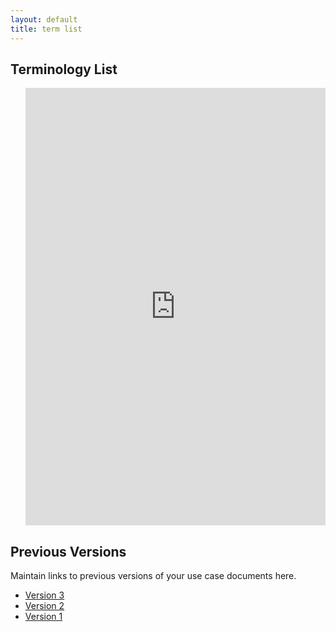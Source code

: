 ```yaml
---
layout: default
title: term list
---
```


<article class="mb-5" id="usecase">
<content>
<h2>Terminology List</h2>
 <ul> 

<iframe src="https://rb.gy/qr3aqa" style="width: 100%;height: 700px;border: none;"></iframe>
  </ul>
 </content>

<article class="mb-5" id="previousversions">
 <content>
  <h2>Previous Versions</h2>
  <p class="message-highlight">Maintain links to previous versions of your use case documents here.</p>
  <ul>
   <li><a href="files/termlist.xlsx">Version 3</a></li>
      <li><a href="files/termlist.xlsx">Version 2</a></li>
   <li><a href="files/termlist.xlsx">Version 1</a></li>

  </ul>
 </content>
